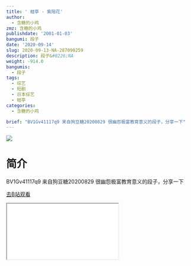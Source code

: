 ```yaml
---
title: ' 蛙亭 - 紫阳花'
author:
  - 含糖的小鸡
zmz: 含糖的小鸡
publishdate: '2001-01-03'
bangumi: 段子
date: '2020-09-14'
slug: 2020-09-13-NA-287090259
description: 段子&#8226;NA
weight: -914.0
bangumis:
  - 段子
tags:
  - 综艺
  - 短剧
  - 日本综艺
  - 蛙亭
categories:
  - 含糖的小鸡

brief: "BV1Gv41117q9 来自狗豆糖20200829 很幽怨极富教育意义的段子，分享一下"
---
```

![](https://raw.githubusercontent.com/tcgriffith/owaraisite/master/static/tmpimg/470b6d439592f805df9da9e097e6988f7dc4266e.jpg.480.jpg)
# 简介  
BV1Gv41117q9
来自狗豆糖20200829 很幽怨极富教育意义的段子，分享一下  

[去B站观看](https://www.bilibili.com/video/av287090259/)
<div class ="resp-container"><iframe class="testiframe" src="//player.bilibili.com/player.html?aid=287090259"", scrolling="no", allowfullscreen="true" > </iframe></div> 
